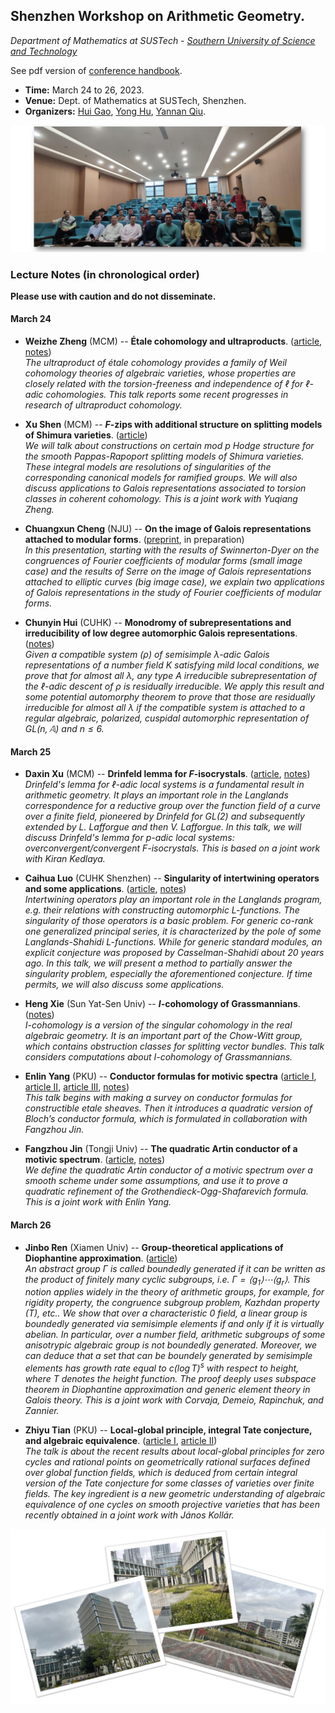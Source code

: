 <head>
    <script src="https://cdn.mathjax.org/mathjax/latest/MathJax.js?config=TeX-AMS-MML_HTMLorMML" type="text/javascript"></script>
    <script type="text/x-mathjax-config">
        MathJax.Hub.Config({
            tex2jax: {
            skipTags: ['script', 'noscript', 'style', 'textarea', 'pre'],
            inlineMath: [['$','$']]
            }
        });
    </script>
</head>


## Shenzhen Workshop on Arithmetic Geometry.

_Department of Mathematics at SUSTech - [Southern University of Science and Technology](https://math.sustech.edu.cn/conference/12651.html)_

See pdf version of [conference handbook](././handbook.pdf).

- **Time:** March 24 to 26, 2023.
- **Venue:** Dept. of Mathematics at SUSTech, Shenzhen.
- **Organizers:** [Hui Gao](https://huigaomath.github.io/), [Yong Hu](https://math.sustech.edu.cn/c/huyong?lang=en), [Yannan Qiu](https://math.sustech.edu.cn/c/qiuyannan?lang=en).

![group](././group.png)

### Lecture Notes (in chronological order)

**Please use with caution and do not disseminate.**

#### March 24

- **Weizhe Zheng** (MCM) -- **Étale cohomology and ultraproducts**. ([article](https://link.springer.com/article/10.1007/s00229-020-01234-x), [notes](././Zheng.pdf)) <br/>
_The ultraproduct of étale cohomology provides a family of Weil cohomology theories of algebraic varieties, whose properties are closely related with the torsion-freeness and independence of $\ell$ for $\ell$-adic cohomologies. This talk reports some recent progresses in research of ultraproduct cohomology._

- **Xu Shen** (MCM) -- **_F_-zips with additional structure on splitting models of Shimura varieties**. ([article](https://arxiv.org/abs/2212.13763)) <br/>
_We will talk about constructions on certain mod p Hodge structure for the smooth Pappas-Rapoport splitting models of Shimura varieties. These integral models are resolutions of singularities of the corresponding canonical models for ramified groups. We will also discuss applications to Galois representations associated to torsion classes in coherent cohomology. This is a joint work with Yuqiang Zheng._

- **Chuangxun Cheng** (NJU) -- **On the image of Galois representations attached to modular forms**. ([preprint](././Cheng.pdf), in preparation)  <br/>
_In this presentation, starting with the results of Swinnerton-Dyer on the congruences of Fourier coefficients of modular forms (small image case) and the results of Serre on the image of Galois representations attached to elliptic curves (big image case), we explain two applications of Galois representations in the study of Fourier coefficients of modular forms._

- **Chunyin Hui** (CUHK) -- **Monodromy of subrepresentations and irreducibility of low degree automorphic Galois representations**. ([notes](././Hui.pdf)) <br/>
_Given a compatible system $(\rho)$ of semisimple $\lambda$-adic Galois representations of a number field $K$ satisfying mild local conditions, we prove that for almost all $\lambda$, any type A irreducible subrepresentation of the $\ell$-adic descent of $\rho$ is residually irreducible. We apply this result and some potential automorphy theorem to prove that those are residually irreducible for almost all $\lambda$ if the compatible system is attached to a regular algebraic, polarized, cuspidal automorphic representation of $\mathrm{GL}(n,\mathbb{A})$ and $n\leqslant 6$._

#### March 25

- **Daxin Xu** (MCM) -- **Drinfeld lemma for _F_-isocrystals**. ([article](https://arxiv.org/abs/2210.14872), [notes](././Xu.pdf)) <br/>
_Drinfeld's lemma for $\ell$-adic local systems is a fundamental result in arithmetic geometry. It plays an important role in the Langlands correspondence for a reductive group over the function field of a curve over a finite field, pioneered by Drinfeld for GL(2) and subsequently extended by L. Lafforgue and then V. Lafforgue. In this talk, we will discuss Drinfeld's lemma for p-adic local systems: overconvergent/convergent F-isocrystals. This is based on a joint work with Kiran Kedlaya._


- **Caihua Luo** (CUHK Shenzhen) -- **Singularity of intertwining operators and some applications**. ([article](https://arxiv.org/abs/2112.03531), [notes](././Luo.pdf)) <br/>
_Intertwining operators play an important role in the Langlands program, e.g. their relations with constructing automorphic L-functions. The singularity of those operators is a basic problem. For generic co-rank one generalized principal series, it is characterized by the pole of some Langlands-Shahidi L-functions. While for generic standard modules, an explicit conjecture was proposed by Casselman-Shahidi about 20 years ago. In this talk, we will present a method to partially answer the singularity problem, especially the aforementioned conjecture. If time permits, we will also discuss some applications._


- **Heng Xie** (Sun Yat-Sen Univ) -- **_I_-cohomology of Grassmannians**. ([notes](././Xie.pdf)) <br/>
_I-cohomology is a version of the singular cohomology in the real algebraic geometry. It is an important part of the Chow-Witt group, which contains obstruction classes for splitting vector bundles. This talk considers computations about I-cohomology of Grassmannians._

- **Enlin Yang** (PKU) -- **Conductor formulas for motivic spectra** ([article I](https://www.ams.org/journals/tran/2020-373-10/S0002-9947-2020-08187-2/S0002-9947-2020-08187-2.pdf), [article II](https://arxiv.org/abs/2209.11086), [article III](https://arxiv.org/abs/2211.10985), [notes](././Yang.pdf)) <br/>
_This talk begins with making a survey on conductor formulas for constructible etale sheaves. Then it introduces a quadratic version of Bloch’s conductor formula, which is formulated in collaboration with Fangzhou Jin._

- **Fangzhou Jin** (Tongji Univ) -- **The quadratic Artin conductor of a motivic spectrum**. ([article](https://arxiv.org/abs/2211.10985), [notes](././Jin.pdf)) <br/>
_We define the quadratic Artin conductor of a motivic spectrum over a smooth scheme under some assumptions, and use it to prove a quadratic refinement of the Grothendieck-Ogg-Shafarevich formula. This is a joint work with Enlin Yang._

#### March 26

- **Jinbo Ren** (Xiamen Univ) -- **Group-theoretical applications of Diophantine approximation**. ([article](https://link.springer.com/article/10.1007/s00222-021-01064-y)) <br/>
_An abstract group $\Gamma$ is called boundedly generated if it can be written as the product of finitely many cyclic subgroups, i.e. $\Gamma=\langle g_1\rangle \cdots \langle g_r\rangle$. This notion applies widely in the theory of arithmetic groups, for example, for rigidity property, the congruence subgroup problem, Kazhdan property (T), etc.. We show that over a characteristic 0 field, a linear group is boundedly generated via semisimple elements if and only if it is virtually abelian. In particular, over a number field, arithmetic subgroups of some anisotrypic algebraic group is not boundedly generated. Moreover, we can deduce that a set that can be boundely generated by semisimple elements has growth rate equal to $c(\log T)^s$ with respect to height, where $T$ denotes the height function. The proof deeply uses subspace theorem in Diophantine approximation and generic element theory in Galois theory. This is a joint work with Corvaja, Demeio, Rapinchuk, and Zannier._


- **Zhiyu Tian** (PKU) -- **Local-global principle, integral Tate conjecture, and algebraic equivalence**. ([article I](https://arxiv.org/abs/2211.15915), [article II](https://arxiv.org/abs/2302.07069)) <br/>
_The talk is about the recent results about local-global principles for zero cycles and rational points on geometrically rational surfaces defined over global function fields, which is deduced from certain integral version of the Tate conjecture for some classes of varieties over finite fields. The key ingredient is a new geometric understanding of algebraic equivalence of one cycles on smooth projective varieties that has been recently obtained in a joint work with János Kollár._

![SUSTech-landscape](././landscape.png)